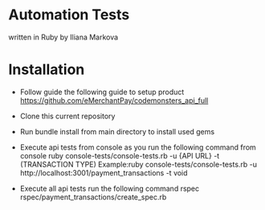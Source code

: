Automation Tests
======================
written in Ruby by Iliana Markova


Installation
============
- Follow guide the following guide to setup product https://github.com/eMerchantPay/codemonsters_api_full 

- Clone this current repository

- Run bundle install from main directory to install used gems

- Execute api tests from console as you run the following command from console
   ruby console-tests/console-tests.rb -u {API URL} -t (TRANSACTION TYPE)
   Example:ruby console-tests/console-tests.rb -u http://localhost:3001/payment_transactions -t void

- Execute all api tests run the following command
   rspec rspec/payment_transactions/create_spec.rb